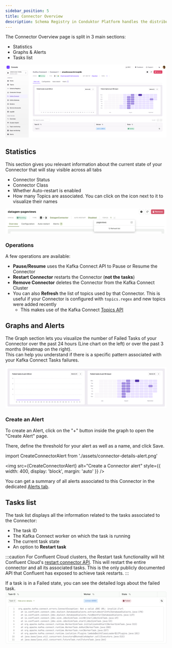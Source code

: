 ```yaml
---
sidebar_position: 5
title: Connector Overview
description: Schema Registry in Conduktor Platform handles the distribution and synchronization of schemas to the producer and consumer for Kafka.
---
```


The Connector Overview page is split in 3 main sections:
- Statistics
- Graphs & Alerts
- Tasks list

<!-- TODO: To update when Staging is back up and running -->
![Connector details overview](assets/connector-details-overview.png)

## Statistics
This section gives you relevant information about the current state of your Connector that will stay visible across all tabs
- Connector Status
- Connector Class
- Whether Auto-restart is enabled
- How many Topics are associated. You can click on the icon next to it to visualize their names

![Connector details topics](assets/connector-details-topics.png)

### Operations
A few operations are available:
- **Pause/Resume** uses the Kafka Connect API to Pause or Resume the Connector
- **Restart Connector** restarts the Connector (**not the tasks**)
- **Remove Connector** deletes the Connector from the Kafka Connect Cluster
- You can also **Refresh** the list of topics used by that Connector. This is useful if your Connector is configured with `topics.regex` and new topics were added recently
  - This makes use of the Kafka Connect [Topics API](https://docs.confluent.io/platform/current/connect/references/restapi.html#topics)

## Graphs and Alerts
The Graph section lets you visualize the number of Failed Tasks of your Connector over the past 24 hours (Line chart on the left) or over the past 3 months (Heatmap on the right).   
This can help you understand if there is a specific pattern associated with your Kafka Connect Tasks failures.

<!-- TODO: To update when Staging is back up and running -->
![Connector graphs](assets/connector-details-graphs.png)

### Create an Alert

To create an Alert, click on the "+" button inside the graph to open the "Create Alert" page.

There, define the threshold for your alert as well as a name, and click Save.

import CreateConnectorAlert from './assets/connector-details-alert.png'

<img src={CreateConnectorAlert} alt="Create a Connector alert" style={{ width: 400, display: 'block', margin: 'auto' }} />

You can get a summary of all alerts associated to this Connector in the dedicated [Alerts tab](/platform/navigation/console/kafka-connect/connector-alerts/).

## Tasks list

The task list displays all the information related to the tasks associated to the Connector:
- The task ID
- The Kafka Connect worker on which the task is running
- The current task state
- An option to **Restart task**

:::caution
For Confluent Cloud clusters, the Restart task functionality will hit Confluent Cloud's [restart connector API](https://docs.confluent.io/cloud/current/api.html#tag/Lifecycle-(connectv1)/operation/restartConnectv1Connector). This will restart the entire connector and all its associated tasks. This is the only publicly documented API that Confluent has exposed to achieve task restarts.
:::

If a task is in a Failed state, you can see the detailed logs about the failed task.  
![Connector task failed details](assets/connector-details-tasks.png)
